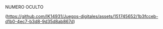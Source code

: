 NUMERO OCULTO

(https://github.com/IK14931/Juegos-digitales/assets/151745652/1b3fcceb-d1b0-4ec7-b3d8-9d35d8ab867d)

